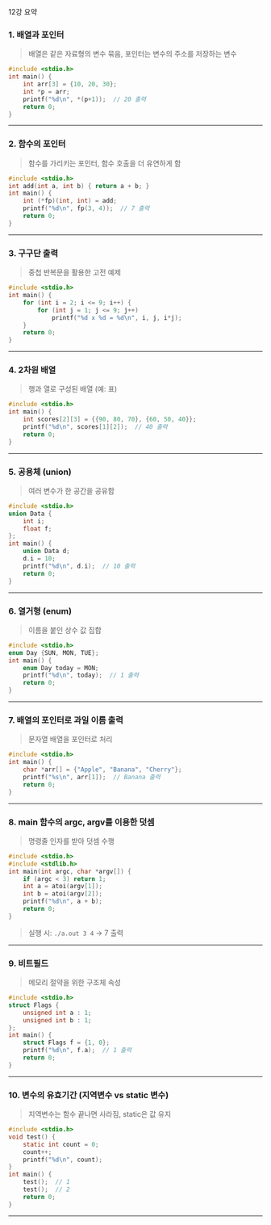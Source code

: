 12강 요약

### 1. **배열과 포인터**

> 배열은 같은 자료형의 변수 묶음, 포인터는 변수의 주소를 저장하는 변수

```c
#include <stdio.h>
int main() {
    int arr[3] = {10, 20, 30};
    int *p = arr;
    printf("%d\n", *(p+1));  // 20 출력
    return 0;
}
```

---

### 2. **함수의 포인터**

> 함수를 가리키는 포인터, 함수 호출을 더 유연하게 함

```c
#include <stdio.h>
int add(int a, int b) { return a + b; }
int main() {
    int (*fp)(int, int) = add;
    printf("%d\n", fp(3, 4));  // 7 출력
    return 0;
}
```

---

### 3. **구구단 출력**

> 중첩 반복문을 활용한 고전 예제

```c
#include <stdio.h>
int main() {
    for (int i = 2; i <= 9; i++) {
        for (int j = 1; j <= 9; j++)
            printf("%d x %d = %d\n", i, j, i*j);
    }
    return 0;
}
```

---

### 4. **2차원 배열**

> 행과 열로 구성된 배열 (예: 표)

```c
#include <stdio.h>
int main() {
    int scores[2][3] = {{90, 80, 70}, {60, 50, 40}};
    printf("%d\n", scores[1][2]);  // 40 출력
    return 0;
}
```

---

### 5. **공용체 (union)**

> 여러 변수가 한 공간을 공유함

```c
#include <stdio.h>
union Data {
    int i;
    float f;
};
int main() {
    union Data d;
    d.i = 10;
    printf("%d\n", d.i);  // 10 출력
    return 0;
}
```

---

### 6. **열거형 (enum)**

> 이름을 붙인 상수 값 집합

```c
#include <stdio.h>
enum Day {SUN, MON, TUE};
int main() {
    enum Day today = MON;
    printf("%d\n", today);  // 1 출력
    return 0;
}
```

---

### 7. **배열의 포인터로 과일 이름 출력**

> 문자열 배열을 포인터로 처리

```c
#include <stdio.h>
int main() {
    char *arr[] = {"Apple", "Banana", "Cherry"};
    printf("%s\n", arr[1]);  // Banana 출력
    return 0;
}
```

---

### 8. **main 함수의 argc, argv를 이용한 덧셈**

> 명령줄 인자를 받아 덧셈 수행

```c
#include <stdio.h>
#include <stdlib.h>
int main(int argc, char *argv[]) {
    if (argc < 3) return 1;
    int a = atoi(argv[1]);
    int b = atoi(argv[2]);
    printf("%d\n", a + b);
    return 0;
}
```

> 실행 시: `./a.out 3 4` → 7 출력

---

### 9. **비트필드**

> 메모리 절약을 위한 구조체 속성

```c
#include <stdio.h>
struct Flags {
    unsigned int a : 1;
    unsigned int b : 1;
};
int main() {
    struct Flags f = {1, 0};
    printf("%d\n", f.a);  // 1 출력
    return 0;
}
```

---

### 10. **변수의 유효기간 (지역변수 vs static 변수)**

> 지역변수는 함수 끝나면 사라짐, static은 값 유지

```c
#include <stdio.h>
void test() {
    static int count = 0;
    count++;
    printf("%d\n", count);
}
int main() {
    test();  // 1
    test();  // 2
    return 0;
}
```

---
